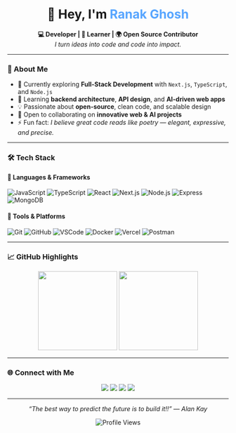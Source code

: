 <!-- Profile README for @Ranakghosh7 -->
<h1 align="center">👋 Hey, I'm <span style="color:#58a6ff;">Ranak Ghosh</span></h1>

<p align="center">
  <b>💻 Developer | 🧠 Learner | 🌍 Open Source Contributor</b><br>
  <i>I turn ideas into code and code into impact.</i>
</p>

---

### 🧩 About Me  
- 🔭 Currently exploring **Full-Stack Development** with `Next.js`, `TypeScript`, and `Node.js`  
- 🌱 Learning **backend architecture**, **API design**, and **AI-driven web apps**  
- 💡 Passionate about **open-source**, clean code, and scalable design  
- 🤝 Open to collaborating on **innovative web & AI projects**  
- ⚡ Fun fact: *I believe great code reads like poetry — elegant, expressive, and precise.*

---

### 🛠️ Tech Stack  

#### 🚀 Languages & Frameworks
![JavaScript](https://img.shields.io/badge/-JavaScript-000?&logo=JavaScript)
![TypeScript](https://img.shields.io/badge/-TypeScript-000?&logo=TypeScript)
![React](https://img.shields.io/badge/-React-000?&logo=React)
![Next.js](https://img.shields.io/badge/-Next.js-000?&logo=Next.js)
![Node.js](https://img.shields.io/badge/-Node.js-000?&logo=node.js)
![Express](https://img.shields.io/badge/-Express-000?&logo=Express)
![MongoDB](https://img.shields.io/badge/-MongoDB-000?&logo=MongoDB)

#### 🧰 Tools & Platforms
![Git](https://img.shields.io/badge/-Git-000?&logo=Git)
![GitHub](https://img.shields.io/badge/-GitHub-000?&logo=GitHub)
![VSCode](https://img.shields.io/badge/-VSCode-000?&logo=VisualStudioCode)
![Docker](https://img.shields.io/badge/-Docker-000?&logo=Docker)
![Vercel](https://img.shields.io/badge/-Vercel-000?&logo=Vercel)
![Postman](https://img.shields.io/badge/-Postman-000?&logo=Postman)

---

### 📈 GitHub Highlights  

<p align="center">
  <img src="https://github-readme-stats.vercel.app/api?username=Ranakghosh7&show_icons=true&theme=tokyonight&hide_border=true" height="180em" />
  <img src="https://github-readme-stats.vercel.app/api/top-langs/?username=Ranakghosh7&layout=compact&theme=tokyonight&hide_border=true" height="180em" />
</p>

---

### 🌐 Connect with Me  

<p align="center">
  <a href="mailto:ranakghosh7@gmail.com"><img src="https://img.shields.io/badge/Email-D14836?style=for-the-badge&logo=gmail&logoColor=white"/></a>
  <a href="https://linkedin.com/in/ranakghosh"><img src="https://img.shields.io/badge/LinkedIn-0077B5?style=for-the-badge&logo=linkedin&logoColor=white"/></a>
  <a href="https://twitter.com/ranakghosh7"><img src="https://img.shields.io/badge/Twitter-1DA1F2?style=for-the-badge&logo=twitter&logoColor=white"/></a>
  <a href="https://hashnode.com/@ranakghosh"](https://response-time-in-nodejs.hashnode.dev/"><img src="https://img.shields.io/badge/Hashnode-2962FF?style=for-the-badge&logo=hashnode&logoColor=white"/></a>
</p>

---

<p align="center">
  <i>“The best way to predict the future is to build it!!” — Alan Kay</i>  
</p>

<p align="center">
  <img src="https://komarev.com/ghpvc/?username=Ranakghosh7&color=blueviolet&style=flat-square" alt="Profile Views"/>
</p>
